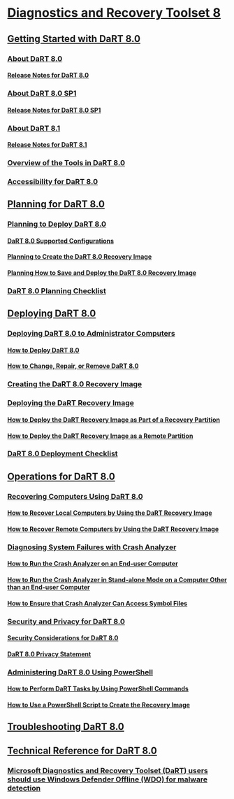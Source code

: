 # [Diagnostics and Recovery Toolset 8](index.md)
## [Getting Started with DaRT 8.0](getting-started-with-dart-80-dart-8.md)
### [About DaRT 8.0](about-dart-80-dart-8.md)
#### [Release Notes for DaRT 8.0 ](release-notes-for-dart-80--dart-8.md)
### [About DaRT 8.0 SP1](about-dart-80-sp1.md)
#### [Release Notes for DaRT 8.0 SP1](release-notes-for-dart-80-sp1.md)
### [About DaRT 8.1](about-dart-81.md)
#### [Release Notes for DaRT 8.1](release-notes-for-dart-81.md)
### [Overview of the Tools in DaRT 8.0](overview-of-the-tools-in-dart-80-dart-8.md)
### [Accessibility for DaRT 8.0](accessibility-for-dart-80-dart-8.md)
## [Planning for DaRT 8.0](planning-for-dart-80-dart-8.md)
### [Planning to Deploy DaRT 8.0](planning-to-deploy-dart-80-dart-8.md)
#### [DaRT 8.0 Supported Configurations](dart-80-supported-configurations-dart-8.md)
#### [Planning to Create the DaRT 8.0 Recovery Image](planning-to-create-the-dart-80-recovery-image-dart-8.md)
#### [Planning How to Save and Deploy the DaRT 8.0 Recovery Image](planning-how-to-save-and-deploy-the-dart-80-recovery-image-dart-8.md)
### [DaRT 8.0 Planning Checklist](dart-80-planning-checklist-dart-8.md)
## [Deploying DaRT 8.0](deploying-dart-80-dart-8.md)
### [Deploying DaRT 8.0 to Administrator Computers](deploying-dart-80-to-administrator-computers-dart-8.md)
#### [How to Deploy DaRT 8.0](how-to-deploy-dart-80-dart-8.md)
#### [How to Change, Repair, or Remove DaRT 8.0](how-to-change-repair-or-remove-dart-80-dart-8.md)
### [Creating the DaRT 8.0 Recovery Image](creating-the-dart-80-recovery-image-dart-8.md)
### [Deploying the DaRT Recovery Image](deploying-the-dart-recovery-image-dart-8.md)
#### [How to Deploy the DaRT Recovery Image as Part of a Recovery Partition](how-to-deploy-the-dart-recovery-image-as-part-of-a-recovery-partition-dart-8.md)
#### [How to Deploy the DaRT Recovery Image as a Remote Partition](how-to-deploy-the-dart-recovery-image-as-a-remote-partition-dart-8.md)
### [DaRT 8.0 Deployment Checklist](dart-80-deployment-checklist-dart-8.md)
## [Operations for DaRT 8.0](operations-for-dart-80-dart-8.md)
### [Recovering Computers Using DaRT 8.0](recovering-computers-using-dart-80-dart-8.md)
#### [How to Recover Local Computers by Using the DaRT Recovery Image](how-to-recover-local-computers-by-using-the-dart-recovery-image-dart-8.md)
#### [How to Recover Remote Computers by Using the DaRT Recovery Image](how-to-recover-remote-computers-by-using-the-dart-recovery-image-dart-8.md)
### [Diagnosing System Failures with Crash Analyzer ](diagnosing-system-failures-with-crash-analyzer--dart-8.md)
#### [How to Run the Crash Analyzer on an End-user Computer](how-to-run-the-crash-analyzer-on-an-end-user-computer-dart-8.md)
#### [How to Run the Crash Analyzer in Stand-alone Mode on a Computer Other than an End-user Computer](how-to-run-the-crash-analyzer-in-stand-alone-mode-on-a-computer-other-than-an-end-user-computer-dart-8.md)
#### [How to Ensure that Crash Analyzer Can Access Symbol Files](how-to-ensure-that-crash-analyzer-can-access-symbol-files.md)
### [Security and Privacy for DaRT 8.0](security-and-privacy-for-dart-80-dart-8.md)
#### [Security Considerations for DaRT 8.0 ](security-considerations-for-dart-80--dart-8.md)
#### [DaRT 8.0 Privacy Statement](dart-80-privacy-statement-dart-8.md)
### [Administering DaRT 8.0 Using PowerShell](administering-dart-80-using-powershell-dart-8.md)
#### [How to Perform DaRT Tasks by Using PowerShell Commands](how-to-perform-dart-tasks-by-using-powershell-commands-dart-8.md)
#### [How to Use a PowerShell Script to Create the Recovery Image](how-to-use-a-powershell-script-to-create-the-recovery-image-dart-8.md)
## [Troubleshooting DaRT 8.0](troubleshooting-dart-80-dart-8.md)
## [Technical Reference for DaRT 8.0](technical-reference-for-dart-80-new-ia.md)
### [Microsoft Diagnostics and Recovery Toolset (DaRT) users should use Windows Defender Offline (WDO) for malware detection](microsoft-diagnostics-and-recovery-toolset--dart--users-should-use-windows-defender-offline--wdo--for-malware-detection.md)

